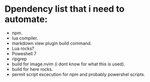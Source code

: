 # Dpendency list that i need to automate:
- npm.
- lua compiler.
- markdown view plugin build command.
- Lua rocks?
- Poweshell 7
- ripgrep
- build for image.nvim (i dont know  for what this is used).
- build for here rocks.
- permit script excecution for npm and probably powershel scripts.
